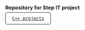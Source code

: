 ### Repository for Step IT project

[<kbd style="padding: 10px 20px; border: 1px solid black; border-radius: 5px; background-color: #;">C++ projects</kbd>](https://github.com/mzdevI/stepit-projects/tree/c++)

